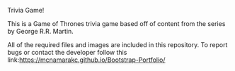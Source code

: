 Trivia Game!

This is a Game of Thrones trivia game based off of content from the series by George R.R. Martin.

All of the required files and images are included in this repository. To report bugs or contact the developer follow this link:https://mcnamarakc.github.io/Bootstrap-Portfolio/
